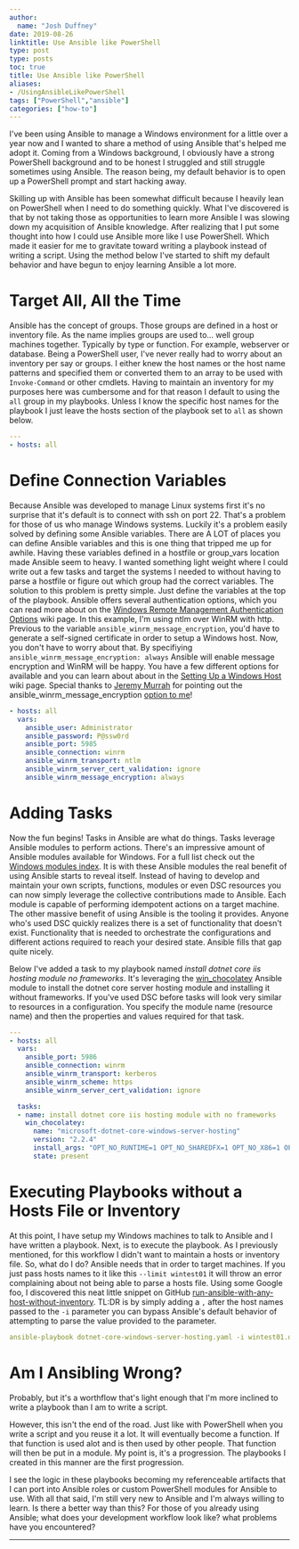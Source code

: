 ```yaml
---
author:
  name: "Josh Duffney"
date: 2019-08-26
linktitle: Use Ansible like PowerShell
type: post
type: posts
toc: true
title: Use Ansible like PowerShell
aliases: 
- /UsingAnsibleLikePowerShell
tags: ["PowerShell","ansible"]
categories: ["how-to"]
---
```


I've been using Ansible to manage a Windows environment for a little over a year now and I wanted to share a method of using Ansible that's helped me adopt it. Coming from a Windows background, I obviously have a strong PowerShell background and to be honest I struggled and still struggle sometimes using Ansible. The reason being, my default behavior is to open up a PowerShell prompt and start hacking away. 

Skilling up with Ansible has been somewhat difficult because I heavily lean on PowerShell when I need to do something quickly. What I've discovered is that by not taking those as opportunities to learn more Ansible I was slowing down my acquisition of Ansible knowledge. After realizing that I put some thought into how I could use Ansible more like I use PowerShell. Which made it easier for me to gravitate toward writing a playbook instead of writing a script. Using the method below I've started to shift my default behavior and have begun to enjoy learning Ansible a lot more.

# Target All, All the Time

Ansible has the concept of groups. Those groups are defined in a host or inventory file. As the name implies groups are used to... well group machines together. Typically by type or function. For example, webserver or database. Being a PowerShell user, I've never really had to worry about an inventory per say or groups. I either knew the host names or the host name patterns and specified them or converted them to an array to be used with `Invoke-Command` or other cmdlets. Having to maintain an inventory for my purposes here was cumbersome and for that reason I default to using the `all` group in my playbooks. Unless I know the specific host names for the playbook I just leave the hosts section of the playbook set to `all` as shown below.

```yaml
---
- hosts: all
```


# Define Connection Variables

 Because Ansible was developed to manage Linux systems first it's no surprise that it's default is to connect with ssh on port 22. That's a problem for those of us who manage Windows systems. Luckily it's a problem easily solved by defining some Ansible variables. There are A LOT of places you can define Ansible variables and this is one thing that tripped me up for awhile. Having these variables defined in a hostfile or group_vars location made Ansible seem to heavy. I wanted something light weight where I could write out a few tasks and target the systems I needed to without having to parse a hostfile or figure out which group had the correct variables. The solution to this problem is pretty simple. Just define the variables at the top of the playbook. Ansible offers several authentication options, which you can read more about on the [Windows Remote Management Authentication Options](https://docs.ansible.com/ansible/latest/user_guide/windows_winrm.html#authentication-options) wiki page. In this example, I'm using ntlm over WinRM with http. Previous to the variable `ansible_winrm_message_encryption`, you'd have to generate a self-signed certificate in order to setup a Windows host. Now, you don't have to worry about that. By specifiying `ansible_winrm_message_encryption: always` Ansible will enable message encryption and WinRM will be happy. You have a few different options for available and you can learn about about in the [Setting Up a Windows Host](https://docs.ansible.com/ansible/latest/user_guide/windows_setup.html#setting-up-a-windows-host) wiki page. Special thanks to [Jeremy Murrah](https://twitter.com/JeremyMurrah) for pointing out the ansible_winrm_message_encryption [option to me](https://twitter.com/JeremyMurrah/status/1166783597065506821?s=20)!

```yaml
- hosts: all
  vars:
    ansible_user: Administrator
    ansible_password: P@ssw0rd
    ansible_port: 5985
    ansible_connection: winrm
    ansible_winrm_transport: ntlm
    ansible_winrm_server_cert_validation: ignore
    ansible_winrm_message_encryption: always
```

# Adding Tasks

Now the fun begins! Tasks in Ansible are what do things. Tasks leverage Ansible modules to perform actions. There's an impressive amount of Ansible modules available for Windows. For a full list check out the [Windows modules index](https://docs.ansible.com/ansible/latest/modules/list_of_windows_modules.html#windows-modules). It is with these Ansible modules the real benefit of using Ansible starts to reveal itself. Instead of having to develop and maintain your own scripts, functions, modules or even DSC resources you can now simply leverage the collective contributions made to Ansible. Each module is capable of performing idempotent actions on a target machine. The other massive benefit of using Ansible is the tooling it provides. Anyone who's used DSC quickly realizes there is a set of functionality that doesn't exist. Functionality that is needed to orchestrate the configurations and different actions required to reach your desired state. Ansible fills that gap quite nicely.

Below I've added a task to my playbook named _install dotnet core iis hosting module no frameworks_. It's leveraging the [win_chocolatey](https://docs.ansible.com/ansible/latest/modules/win_chocolatey_module.html#win-chocolatey-module) Ansible module to install the dotnet core server hosting module and installing it without frameworks. If you've used DSC before tasks will look very similar to resources in a configuration. You specify the module name (resource name) and then the properties and values required for that task.

```yaml
---
- hosts: all
  vars:
    ansible_port: 5986
    ansible_connection: winrm
    ansible_winrm_transport: kerberos
    ansible_winrm_scheme: https
    ansible_winrm_server_cert_validation: ignore

  tasks:
  - name: install dotnet core iis hosting module with no frameworks
    win_chocolatey:
      name: "microsoft-dotnet-core-windows-server-hosting"
      version: "2.2.4"
      install_args: "OPT_NO_RUNTIME=1 OPT_NO_SHAREDFX=1 OPT_NO_X86=1 OPT_NO_SHARED_CONFIG_CHECK=1"
      state: present
```

# Executing Playbooks without a Hosts File or Inventory

At this point, I have setup my Windows machines to talk to Ansible and I have written a playbook. Next, is to execute the playbook. As I previously mentioned, for this workflow I didn't want to maintain a hosts or inventory file. So, what do I do? Ansible needs that in order to target machines. If you just pass hosts names to it like this `--limit wintest01` it will throw an error complaining about not being able to parse a hosts file. Using some Google foo, I discovered this neat little snippet on GitHub [run-ansible-with-any-host-without-inventory](https://gist.github.com/lilongen/ebc11f69ae2ba48971c77527d5c02fab). TL:DR is by simply adding a `,` after the host names passed to the `-i` parameter you can bypass Ansible's default behavior of attempting to parse the value provided to the parameter.

```yaml
ansible-playbook dotnet-core-windows-server-hosting.yaml -i wintest01.domain.com,wintest02.domain.com,
```


# Am I Ansibling Wrong?

Probably, but it's a worthflow that's light enough that I'm more inclined to write a playbook than I am to write a script. 

However, this isn't the end of the road. Just like with PowerShell when you write a script and you reuse it a lot. It will eventually become a function. If that function is used alot and is then used by other people. That function will then be put in a module. My point is, it's a progression. The playbooks I created in this manner are the first progression. 

I see the logic in these playbooks becoming my referenceable artifacts that I can port into Ansible roles or custom PowerShell modules for Ansible to use. With all that said, I'm still very new to Ansible and I'm always willing to learn. Is there a better way than this? For those of you already using Ansible; what does your development workflow look like? what problems have you encountered?

---

<script async data-uid="fc6ecb784a" src="https://unique-writer-1890.ck.page/fc6ecb784a/index.js"></script>